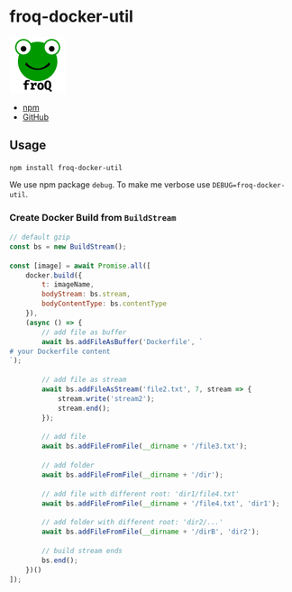 # froq-docker-util

<img src="froq.png" width="100" alt="froQ logo" />

- [npm](https://www.npmjs.com/package/froq-docker-util)
- [GitHub](https://github.com/DaAitch/froq/tree/master/packages/froq-docker-util)

## Usage

`npm install froq-docker-util`

We use npm package `debug`. To make me verbose use `DEBUG=froq-docker-util`.


### Create Docker Build from `BuildStream`

```js
// default gzip
const bs = new BuildStream();

const [image] = await Promise.all([
    docker.build({
        t: imageName,
        bodyStream: bs.stream,
        bodyContentType: bs.contentType
    }),
    (async () => {
        // add file as buffer
        await bs.addFileAsBuffer('Dockerfile', `
# your Dockerfile content
`);

        // add file as stream
        await bs.addFileAsStream('file2.txt', 7, stream => {
            stream.write('stream2');
            stream.end();
        });

        // add file
        await bs.addFileFromFile(__dirname + '/file3.txt');

        // add folder
        await bs.addFileFromFile(__dirname + '/dir');

        // add file with different root: 'dir1/file4.txt'
        await bs.addFileFromFile(__dirname + '/file4.txt', 'dir1');

        // add folder with different root: 'dir2/...'
        await bs.addFileFromFile(__dirname + '/dirB', 'dir2');

        // build stream ends
        bs.end();
    })()
]);
```
